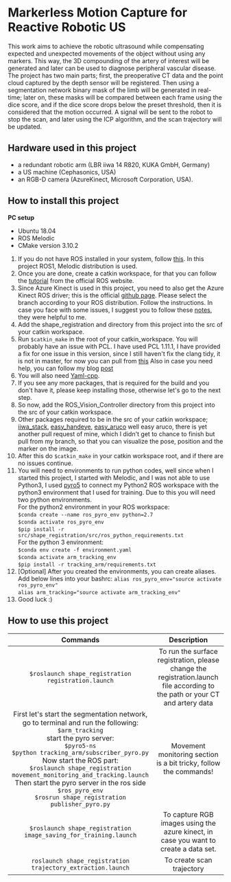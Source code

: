# Markerless Motion Capture for Reactive Robotic US

This work aims to achieve the robotic ultrasound while compensating expected and unexpected movements of the object without using any markers. This way, the 3D compounding of the artery of interest will be generated and later can be used to diagnose peripheral vascular disease. The project has two main parts; first, the preoperative CT data and the point cloud captured by the depth sensor will be registered. Then using a segmentation network binary mask of the limb will be generated in real-time; later on, these masks will be compared between each frame using the dice score, and if the dice score drops below the preset threshold, then it is considered that the motion occurred. A signal will be sent to the robot to stop the scan, and later using the ICP algorithm, and the scan trajectory will be updated.

## Hardware used in this project
* a  redundant  robotic arm  (LBR  iiwa  14  R820,  KUKA  GmbH,  Germany)  
* a  US machine (Cephasonics, USA)
* an RGB-D camera (AzureKinect, Microsoft Corporation, USA).


## How to install this project
**PC setup**
- Ubuntu 18.04 
- ROS Melodic
- CMake version 3.10.2

1) If you do not have ROS installed in your system, follow [this](http://wiki.ros.org/ROS/Installation "ROS Installation"). In this project ROS1, Melodic distribution is used.
2) Once you are done, create a catkin workspace, for that you can follow the [tutorial](http://wiki.ros.org/catkin/Tutorials/create_a_workspace "catkin_ws Generation") from the official ROS website. 
3) Since Azure Kinect is used in this project, you need to also get the Azure Kinect ROS driver; this is the official [github page](https://github.com/microsoft/Azure_Kinect_ROS_Driver "Azure Kinect ROS Driver"). Please select the branch according to your ROS distribution. Follow the instructions. In case you face with some issues, I suggest you to follow these [notes](https://gist.github.com/madelinegannon/c212dbf24fc42c1f36776342754d81bc "Azure Kinect ROS driver fix"), they were  helpful to me. 
4) Add the shape_registration and directory from this project into the src of your catkin workspace.
5) Run `$catkin_make` in the root of your catkin_workspace. You will probably have an issue with PCL. I have used PCL 1.11.1, I have provided a fix for one issue in this version, since I still haven't fix the clang tidy, it is not in master, for now you can pull from [this](https://github.com/NehilDanis/pcl/tree/bug_fix_segfault_executing_multiscale_feature_persistence "PCL") Also in case you need help, you can follow my blog [post](https://nehildanis.github.io/Using-PCL-in-Ubuntu-18.html "pcl in ubuntu18.04")
6) You will also need [Yaml-cpp](https://github.com/jbeder/yaml-cpp/tree/yaml-cpp-0.6.0 "yaml-cpp-0.6.0").
7) If you see any more packages, that is required for the build and you don't have it, please keep installing those, otherwise let's go to the next step.
8) So now, add the ROS_Vision_Controller directory from this project into the src of your catkin workspace.
9) Other packages required to be in the src of your catkin workspace; [iiwa_stack](https://github.com/IFL-CAMP/iiwa_stack "iiwa_stack_github"), [easy_handeye](https://github.com/IFL-CAMP/easy_handeye "easy_handeye_github"), [easy_aruco](https://github.com/marcoesposito1988/easy_aruco/pull/3 "easy_aruco") well easy aruco, there is yet another pull request of mine, which I didn't get to chance to finish but pull from my branch, so that you can visualize the pose, position and the marker on the image.
10) After this do `$catkin_make` in your catkin workspace root, and if there are no issues continue.
11) You will need to environments to run python codes, well since when I started this project, I started with Melodic, and I was not able to use Python3, I used [pyro5](https://pyro5.readthedocs.io/en/latest/ "pyro5") to connect my Python2 ROS workspace with the python3 environment that I used for training. Due to this you will need two python environments.<br />
For the python2 environment in your ROS workspace:<br />
`$conda create --name ros_pyro_env python=2.7`<br />
`$conda activate ros_pyro_env`<br />
`$pip install -r src/shape_registration/src/ros_python_requirements.txt`<br />
For the python 3 environment:<br />
`$conda env create -f environment.yaml`<br />
`$conda activate arm_tracking_env`<br />
`$pip install -r tracking_arm/requirements.txt`<br />
12) [Optional] After you created the environments, you can create aliases. Add below lines into your bashrc:
`alias ros_pyro_env="source activate ros_pyro_env"`<br />
`alias arm_tracking="source activate arm_tracking_env"`<br />
13) Good luck :)

## How to use this project

| Commands | Description |
| :----: | :----: |
| `$roslaunch shape_registration registration.launch` | To run the surface registration, please change the registration.launch file according to the path or your CT and artery data |
| First let's start the segmentation network, go to terminal and run the following:<br>`$arm_tracking`<br>start the pyro server:<br>`$pyro5-ns`<br>`$python tracking_arm/subscriber_pyro.py`<br>Now start the ROS part:<br>`$roslaunch shape_registration movement_monitoring_and_tracking.launch`<br>Then start the pyro server in the ros side<br>`$ros_pyro_env`<br>`$rosrun shape_registration publisher_pyro.py`| Movement monitoring section is a bit tricky, follow the commands!|
| `$roslaunch shape_registration image_saving_for_training.launch` | To capture RGB images using the azure kinect, in case you want to create a data set. |
| `roslaunch shape_registration trajectory_extraction.launch` | To create scan trajectory |

